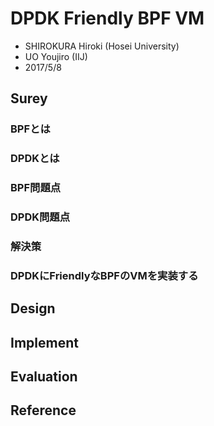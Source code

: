 
# DPDK Friendly BPF VM

- SHIROKURA Hiroki (Hosei University)
- UO Youjiro (IIJ)
- 2017/5/8


## Surey
### BPFとは
### DPDKとは
### BPF問題点
### DPDK問題点
### 解決策
### DPDKにFriendlyなBPFのVMを実装する

## Design
## Implement
## Evaluation
## Reference

